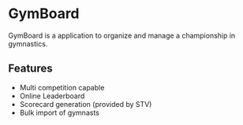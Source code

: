 # GymBoard

GymBoard is a application to organize and manage a championship in gymnastics.

## Features

* Multi competition capable
* Online Leaderboard
* Scorecard generation (provided by STV)
* Bulk import of gymnasts
